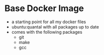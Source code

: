Base Docker Image
=================

* a starting point for all my docker files
* ubuntu:quantal with all packages up to date  
* comes with the following packages
  * git
  * make
  * gcc

